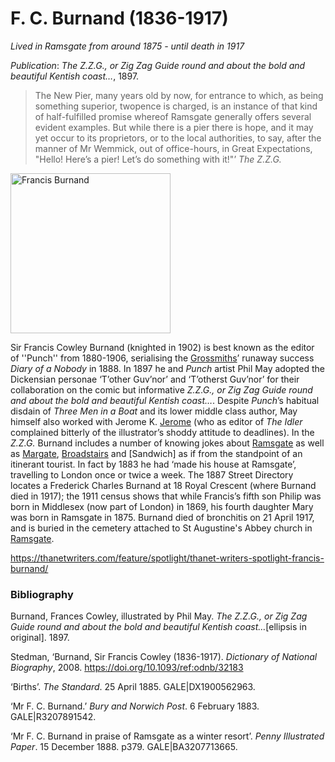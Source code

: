 # F. C. Burnand (1836-1917)

*Lived in Ramsgate from around 1875 - until death in 1917*

*Publication*: _The Z.Z.G., or Zig Zag Guide round and about the bold and beautiful Kentish coast…_, 1897. 


>The New Pier, many years old by now, for entrance to which, as being something superior, twopence is charged, is an instance of that kind of half-fulfilled promise whereof Ramsgate generally offers several evident examples. But while there is a pier there is hope, and it may yet occur to its proprietors, or to the local authorities, to say, after the manner of Mr Wemmick, out of office-hours, in Great Expectations, "Hello! Here’s a pier! Let’s do something with it!"’
_The Z.Z.G._


<a title="Frederick Tancock Palmer
 / Public domain" href="https://commons.wikimedia.org/wiki/File:Francis_Burnand.png"><img width="256" alt="Francis Burnand" src="https://upload.wikimedia.org/wikipedia/commons/thumb/7/71/Francis_Burnand.png/256px-Francis_Burnand.png"></a>


Sir Francis Cowley Burnand (knighted in 1902) is best known as the editor of ''Punch'' from 1880-1906, serialising the [Grossmiths](/19c-grossmith-biography)’ runaway success _Diary of a Nobody_ in 1888. In 1897 he and _Punch_ artist Phil May adopted the Dickensian personae ‘T’other Guv’nor’ and ‘T’otherst Guv’nor’ for their collaboration on the comic but informative _Z.Z.G., or Zig Zag Guide round and about the bold and beautiful Kentish coast…_. Despite _Punch_’s habitual disdain of _Three Men in a Boat_ and its lower middle class author, May himself also worked with Jerome K. [Jerome](/19c-jerome-biography) (who as editor of _The Idler_ complained bitterly of the illustrator’s shoddy attitude to deadlines).
In the _Z.Z.G._ Burnand includes a number of knowing jokes about [Ramsgate](/19c-ramsgate) as well as [Margate](/19c-margate), [Broadstairs](/broadstairs) and [Sandwich] as if from the standpoint of an itinerant tourist. In fact by 1883 he had ‘made his house at Ramsgate’, travelling to London once or twice a week. The 1887 Street Directory locates a Frederick Charles Burnand at 18 Royal Crescent (where Burnand died in 1917); the 1911 census shows that while Francis’s fifth son Philip was born in Middlesex (now part of London) in 1869, his fourth daughter Mary was born in Ramsgate in 1875.  Burnand died of bronchitis on 21 April 1917, and is buried in the cemetery attached to St Augustine's Abbey church in [Ramsgate](/19c-ramsgate).

https://thanetwriters.com/feature/spotlight/thanet-writers-spotlight-francis-burnand/

### Bibliography

Burnand, Frances Cowley, illustrated by Phil May. _The Z.Z.G., or Zig Zag Guide round and about the bold and beautiful Kentish coast…_[ellipsis in original]. 1897.

Stedman, ‘Burnand, Sir Francis Cowley (1836-1917). _Dictionary of National Biography_, 2008. https://doi.org/10.1093/ref:odnb/32183

‘Births’. _The Standard_. 25 April 1885. GALE|DX1900562963.

‘Mr F. C. Burnand.’ _Bury and Norwich Post_. 6 February 1883. GALE|R3207891542.

‘Mr F. C. Burnand in praise of Ramsgate as a winter resort’. _Penny Illustrated Paper_. 15 December 1888. p379. GALE|BA3207713665.


